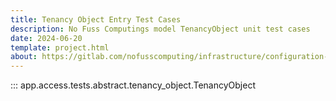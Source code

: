 ```yaml
---
title: Tenancy Object Entry Test Cases
description: No Fuss Computings model TenancyObject unit test cases
date: 2024-06-20
template: project.html
about: https://gitlab.com/nofusscomputing/infrastructure/configuration-management/centurion_erp
---
```


::: app.access.tests.abstract.tenancy_object.TenancyObject
